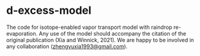 # d-excess-model
The code for isotope-enabled vapor transport model with raindrop re-evaporation. Any use of the model should accompany the citation of the original publication (Xia and Winnick, 2021). We are happy to be involved in any collaboration (zhengyuxia1993@gmail.com).
